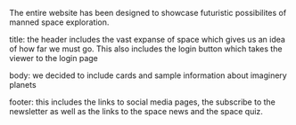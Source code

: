 The entire website has been designed to showcase futuristic possibilites of manned space exploration.

title:
the header includes the vast expanse of space which gives us an idea of how far we must go. This also includes the login button which takes the viewer to the login page

body:
we decided to include cards and sample information about imaginery planets


footer:
this includes the links to social media pages, the subscribe to the newsletter as well as the links to the space news and the space quiz.